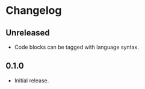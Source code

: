 # Changelog

## Unreleased

- Code blocks can be tagged with language syntax.

## 0.1.0

- Initial release.